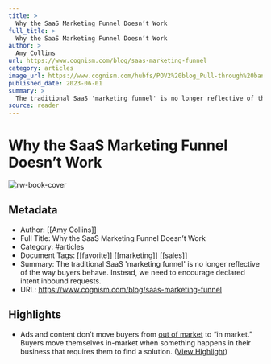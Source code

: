 ```yaml
---
title: >
  Why the SaaS Marketing Funnel Doesn’t Work
full_title: >
  Why the SaaS Marketing Funnel Doesn’t Work
author: >
  Amy Collins
url: https://www.cognism.com/blog/saas-marketing-funnel
category: articles
image_url: https://www.cognism.com/hubfs/POV2%20blog_Pull-through%20banner.png#keepProtocol
published_date: 2023-06-01
summary: >
  The traditional SaaS 'marketing funnel' is no longer reflective of the way buyers behave. Instead, we need to encourage declared intent inbound requests.
source: reader
---
```

# Why the SaaS Marketing Funnel Doesn’t Work

![rw-book-cover](https://www.cognism.com/hubfs/POV2%20blog_Pull-through%20banner.png#keepProtocol)

## Metadata
- Author: [[Amy Collins]]
- Full Title: Why the SaaS Marketing Funnel Doesn’t Work
- Category: #articles
- Document Tags: [[favorite]] [[marketing]] [[sales]] 
- Summary: The traditional SaaS 'marketing funnel' is no longer reflective of the way buyers behave. Instead, we need to encourage declared intent inbound requests.
- URL: https://www.cognism.com/blog/saas-marketing-funnel

## Highlights
- Ads and content don’t move buyers from [out of market](https://business.linkedin.com/marketing-solutions/b2b-institute/b2b-research/trends/95-5-rule) to “in market.” Buyers move themselves in-market when something happens in their business that requires them to find a solution. ([View Highlight](https://read.readwise.io/read/01h665zrqmwtqd3mbgjr0g6khr))


